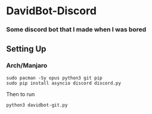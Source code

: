 # DavidBot-Discord
### Some discord bot that I made when I was bored


## Setting Up

### Arch/Manjaro

```
sudo pacman -Sy opus python3 git pip
sudo pip install asyncio discord discord.py

```

Then to run

```
python3 davidbot-git.py


```

